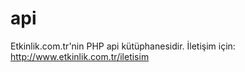 api
===

Etkinlik.com.tr'nin PHP api kütüphanesidir. İletişim için: http://www.etkinlik.com.tr/iletisim 
